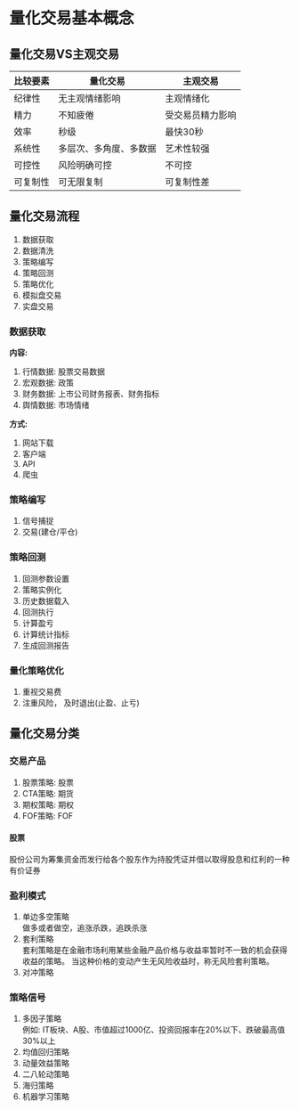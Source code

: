 # 量化交易基本概念

## 量化交易VS主观交易

| 比较要素 | 量化交易        | 主观交易     |
|------|-------------|----------|
| 纪律性  | 无主观情绪影响     | 主观情绪化    |
| 精力   | 不知疲倦        | 受交易员精力影响 |
| 效率   | 秒级          | 最快30秒    |
| 系统性  | 多层次、多角度、多数据 | 艺术性较强    |
| 可控性  | 风险明确可控      | 不可控      |
| 可复制性 | 可无限复制       | 可复制性差    |

## 量化交易流程

1. 数据获取
2. 数据清洗
3. 策略编写
4. 策略回测
5. 策略优化
6. 模拟盘交易
7. 实盘交易

### 数据获取
**内容:**  
1. 行情数据: 股票交易数据
2. 宏观数据: 政策
3. 财务数据: 上市公司财务报表、财务指标
4. 舆情数据: 市场情绪

**方式:**  
1. 网站下载
2. 客户端
3. API
4. 爬虫

### 策略编写

1. 信号捕捉
2. 交易(建仓/平仓)

### 策略回测

1. 回测参数设置
2. 策略实例化
3. 历史数据载入
4. 回测执行
5. 计算盈亏
6. 计算统计指标
7. 生成回测报告

### 量化策略优化

1. 重视交易费
2. 注重风险， 及时退出(止盈、止亏)

## 量化交易分类

### 交易产品

1. 股票策略: 股票
2. CTA策略: 期货
3. 期权策略: 期权
4. FOF策略: FOF

#### 股票

股份公司为筹集资金而发行给各个股东作为持股凭证并借以取得股息和红利的一种有价证券

### 盈利模式

1. 单边多空策略  
    做多或者做空，追涨杀跌，追跌杀涨
2. 套利策略  
   套利策略是在金融市场利用某些金融产品价格与收益率暂时不一致的机会获得收益的策略。 当这种价格的变动产生无风险收益时，称无风险套利策略。 
3. 对冲策略

### 策略信号

1. 多因子策略  
    例如:  IT板块、A股、市值超过1000亿、投资回报率在20%以下、跌破最高值30%以上
2. 均值回归策略
3. 动量效益策略
4. 二八轮动策略
5. 海归策略
6. 机器学习策略



